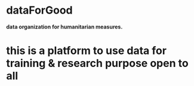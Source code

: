 # dataForGood
**data organization for humanitarian measures.**
# this is a platform to use data for training & research purpose open to all 
